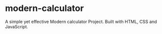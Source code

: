 # modern-calculator
A simple yet effective Modern calculator Project. Built with HTML, CSS and JavaScript.
